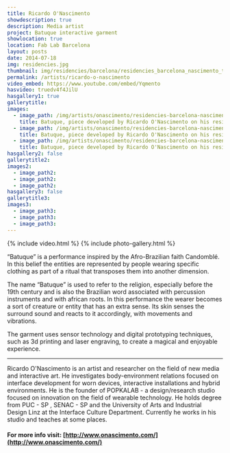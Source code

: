 ```yaml
---
title: Ricardo O'Nascimento
showdescription: true
description: Media artist
project: Batuque interactive garment
showlocation: true
location: Fab Lab Barcelona
layout: posts
date: 2014-07-18
img: residencies.jpg
thumbnail: img/residencies/barcelona/residencies_barcelona_nascimento_thumb.png
permalink: /artists/ricardo-o-nascimento
video_embed: https://www.youtube.com/embed/Yqmento
hasvideo: truedv4f4JilU
hasgallery1: true   
gallerytitle: 
images:
  - image_path: /img/artists/onascimento/residencies-barcelona-nascimento
    title: Batuque, piece developed by Ricardo O'Nascimento on his residency @ Fab Lab Barcelona
  - image_path: /img/artists/onascimento/residencies-barcelona-nascimento-3
    title: Batuque, piece developed by Ricardo O'Nascimento on his residency @ Fab Lab Barcelona
  - image_path: /img/artists/onascimento/residencies-barcelona-nascimento-2
    title: Batuque, piece developed by Ricardo O'Nascimento on his residency @ Fab Lab Barcelona
hasgallery2: false       
gallerytitle2:  
images2:
  - image_path2: 
  - image_path2: 
  - image_path2: 
hasgallery3: false    
gallerytitle3:  
images3:
  - image_path3: 
  - image_path3: 
  - image_path3:    
---
```


{% include video.html %}
{% include photo-gallery.html %}

“Batuque” is a performance inspired by the Afro-Brazilian faith Candomblé. In this belief the entities are represented by people wearing specific clothing as part of a ritual that transposes them into another dimension. 

The name “Batuque” is used to refer to the religion, especially before the 19th century and is also the Brazilian word associated with percussion instruments and with african roots. In this performance the wearer becomes a sort of creature or entity that has an extra sense. Its skin senses the surround sound and reacts to it accordingly, with movements and vibrations. 

The garment uses sensor technology and digital prototyping techniques, such as 3d printing and laser engraving, to create a magical and enjoyable experience. 


-------

Ricardo O'Nascimento is an artist and researcher on the field of new media and interactive art. He investigates body-environment relations focused on interface development for worn devices, interactive installations and hybrid environments. He is the founder of POPKALAB - a design/research studio focused on innovation on the field of wearable technology. He holds degree from PUC - SP , SENAC - SP and the University of Arts and Industrial Design Linz at the Interface Culture Department. Currently he works in his studio and teaches at some places.

#### For more info visit: [http://www.onascimento.com/](http://www.onascimento.com/)
